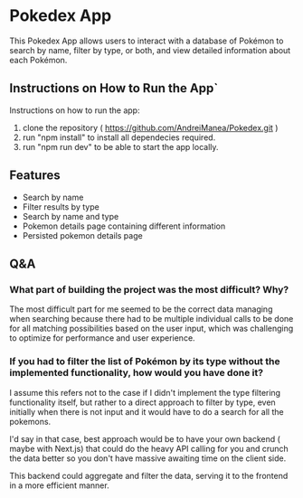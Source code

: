 # Pokedex App

This Pokedex App allows users to interact with a database of Pokémon to search by name, filter by type, or both, and view detailed information about each Pokémon.

## Instructions on How to Run the App`

Instructions on how to run the app:

1. clone the repository ( https://github.com/AndreiManea/Pokedex.git )
2. run "npm install" to install all dependecies required.
3. run "npm run dev" to be able to start the app locally.

## Features

- Search by name
- Filter results by type
- Search by name and type
- Pokemon details page containing different information
- Persisted pokemon details page

## Q&A

### What part of building the project was the most difficult? Why?

The most difficult part for me seemed to be the correct data managing when searching because there had to be multiple individual calls to be done for all matching possibilities based on the user input, which was challenging to optimize for performance and user experience.

### If you had to filter the list of Pokémon by its type without the implemented functionality, how would you have done it?

I assume this refers not to the case if I didn't implement the type filtering functionality itself, but rather to a direct approach to filter by type, even initially when there is not input and it would have to do a search for all the pokemons.

I'd say in that case, best approach would be to have your own backend ( maybe with Next.js) that could do the heavy API calling for you and crunch the data better so you don't have massive awaiting time on the client side.

This backend could aggregate and filter the data, serving it to the frontend in a more efficient manner.
